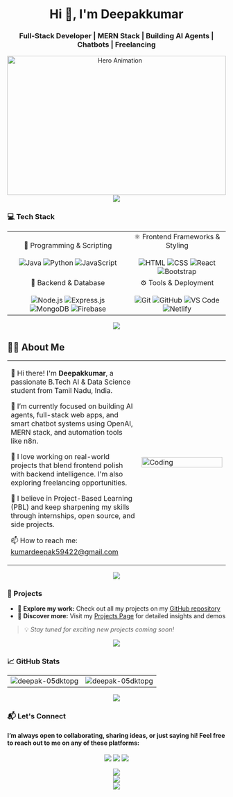 <h1 align="center">Hi 👋, I'm Deepakkumar</h1>
<h3 align="center">Full-Stack Developer | MERN Stack | Building AI Agents | Chatbots | Freelancing</h3>

<div align="center">
<img src="https://user-images.githubusercontent.com/74038190/212750672-2f3f2b50-c84f-4ed8-a60a-849ae69ff9df.gif" alt="Hero Animation" width="100%" height="320px" />
</div>

<div align="center">
  <img src="https://user-images.githubusercontent.com/74038190/212284100-561aa473-3905-4a80-b561-0d28506553ee.gif" />
</div>

### 💻 Tech Stack

<table align="center">
  <tr>
    <!-- 🧠 Programming & Scripting -->
    <td  align="center" >
🧠 Programming & Scripting  
      <br><br>
<img src="https://skillicons.dev/icons?i=java" alt="Java" />  
<img src="https://skillicons.dev/icons?i=python" alt="Python" />  
<img src="https://skillicons.dev/icons?i=js" alt="JavaScript" />
    </td>
    <!-- ⚛️ Frontend Frameworks & Styling -->
    <td  align="center">
⚛️ Frontend Frameworks & Styling  
      <br><br>
<img src="https://skillicons.dev/icons?i=html" alt="HTML" />  
<img src="https://skillicons.dev/icons?i=css" alt="CSS" />  
<img src="https://skillicons.dev/icons?i=react" alt="React" />  
<img src="https://skillicons.dev/icons?i=bootstrap" alt="Bootstrap" />
    </td>
  </tr>
  <tr>
    <!-- 🔧 Backend & Database -->
    <td  align="center">
🔧 Backend & Database  
      <br><br>
<img src="https://skillicons.dev/icons?i=nodejs" alt="Node.js" />  
<img src="https://skillicons.dev/icons?i=express" alt="Express.js" />  
<img src="https://skillicons.dev/icons?i=mongodb" alt="MongoDB" />  
<img src="https://skillicons.dev/icons?i=firebase" alt="Firebase" />
    </td>
    <!-- ⚙️ Tools & Deployment -->
    <td  align="center">
⚙️ Tools & Deployment  
      <br><br>
<img src="https://skillicons.dev/icons?i=git" alt="Git" />  
<img src="https://skillicons.dev/icons?i=github" alt="GitHub" />  
<img src="https://skillicons.dev/icons?i=vscode" alt="VS Code" />  
<img src="https://skillicons.dev/icons?i=netlify" alt="Netlify" />
    </td>
  </tr>
</table>


<div align="center">
  <img src="https://user-images.githubusercontent.com/74038190/212284100-561aa473-3905-4a80-b561-0d28506553ee.gif" />
</div>

## 🙋‍♂️ About Me
  
<table   style="border: 0px; ">
  <tr>
    <td>
      <p>
        👋 Hi there! I'm <strong>Deepakkumar</strong>, a passionate B.Tech AI & Data Science student from Tamil Nadu, India.
      </p>
      <p>
        🔭 I’m currently focused on building AI agents, full-stack web apps, and smart chatbot systems using OpenAI, MERN stack, and automation tools like n8n.
      </p>
      <p>
        💬 I love working on real-world projects that blend frontend polish with backend intelligence. I'm also exploring freelancing opportunities.
      </p>
      <p>
        🚀 I believe in Project-Based Learning (PBL) and keep sharpening my skills through internships, open source, and side projects.
      </p>
      <p>
        📫 How to reach me: <a href="mailto:kumardeepak59422@gmail.com">kumardeepak59422@gmail.com</a>
      </p>
    </td>
    <td width="40%"  style="border: none;">
      <img src="https://user-images.githubusercontent.com/74038190/229223263-cf2e4b07-2615-4f87-9c38-e37600f8381a.gif" alt="Coding" height="100%" width="100%" />
    </td>
  </tr>
</table>

<div align="center">
  <img src="https://user-images.githubusercontent.com/74038190/212284100-561aa473-3905-4a80-b561-0d28506553ee.gif" />
</div>

### 🧩 Projects

- 🚀 **Explore my work:** Check out all my projects on my [GitHub repository](https://github.com/deepak-05dktopG?tab=repositories)  
- 🌟 **Discover more:** Visit my [Projects Page](https://www.deepakdigitalcraft.tech/) for detailed insights and demos

> 💡 *Stay tuned for exciting new projects coming soon!*


<div align="center">
  <img src="https://user-images.githubusercontent.com/74038190/212284100-561aa473-3905-4a80-b561-0d28506553ee.gif" />
</div>

### 📈 GitHub Stats

<table width="100%">
  <tr>
    <td width="50%" align="left">
      <img src="https://github-readme-stats.vercel.app/api?username=deepak-05dktopg&show_icons=true&locale=en" alt="deepak-05dktopg" />
    </td>
    <td width="50%" align="right">
      <img src="https://github-readme-streak-stats.herokuapp.com/?user=deepak-05dktopg" alt="deepak-05dktopg" />
    </td>
  </tr>
</table>





<div align="center">
  <img src="https://user-images.githubusercontent.com/74038190/212284100-561aa473-3905-4a80-b561-0d28506553ee.gif" />
</div>

### 📬 Let's Connect

#### I’m always open to collaborating, sharing ideas, or just saying hi! Feel free to reach out to me on any of these platforms:

<p align="center">
  <a href="https://www.linkedin.com/in/deepak-05dktopg/"><img src="https://img.shields.io/badge/LinkedIn-0077B5?style=for-the-badge&logo=linkedin&logoColor=white"/></a>
  <a href="mailto:kumardeepak59422@gmail.com"><img src="https://img.shields.io/badge/Gmail-D14836?style=for-the-badge&logo=gmail&logoColor=white" /></a>
  <a href="https://wa.me/919025454148"><img src="https://img.shields.io/badge/WhatsApp-25D366?style=for-the-badge&logo=whatsapp&logoColor=white"/></a>
</p>


<div align="center">
  <img src="https://user-images.githubusercontent.com/74038190/212284100-561aa473-3905-4a80-b561-0d28506553ee.gif" />
</div>

<div align="center" width="100%">
  <img src="https://user-images.githubusercontent.com/74038190/212284158-e840e285-664b-44d7-b79b-e264b5e54825.gif" />
</div>


<div align="center" >
  <img src="https://user-images.githubusercontent.com/74038190/212284100-561aa473-3905-4a80-b561-0d28506553ee.gif" />
</div>

